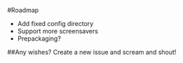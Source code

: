 #Roadmap
- Add fixed config directory
- Support more screensavers
- Prepackaging?

##Any wishes?
Create a new issue and scream and shout!
